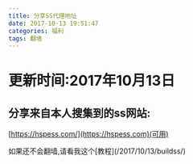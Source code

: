 ```yaml
---
title: 分享SS代理地址
date: 2017-10-13 19:51:47
categories: 福利
tags: 翻墙
---
```



# 更新时间:2017年10月13日
## 分享来自本人搜集到的ss网站:
[https://hspess.com/](https://hspess.com)(可用)


<p>如果还不会翻墙,请看我这个[教程](/2017/10/13/buildss/)


